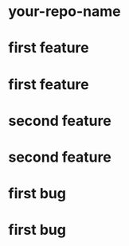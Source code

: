 # your-repo-name

# first feature
# first feature
# second feature
# second feature
# first bug
# first bug

